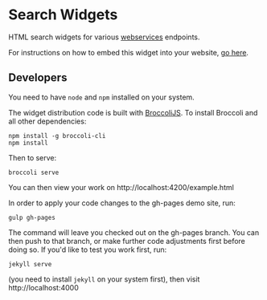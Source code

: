 # Search Widgets

HTML search widgets for various [webservices](https://github.com/GovWizely/webservices) endpoints.

For instructions on how to embed this widget into your website, [go here](http://govwizely.github.io/search-widgets/).

## Developers

You need to have `node` and `npm` installed on your system.

The widget distribution code is built with [BroccoliJS](https://github.com/broccolijs/broccoli). To install Broccoli and all other dependencies:

    npm install -g broccoli-cli
    npm install

Then to serve:

    broccoli serve

You can then view your work on http://localhost:4200/example.html

In order to apply your code changes to the gh-pages demo site, run:

    gulp gh-pages

The command will leave you checked out on the gh-pages branch. You can then push to that branch, or make further code adjustments first before doing so. If you'd like to test you work first, run:

    jekyll serve

(you need to install `jekyll` on your system first), then visit http://localhost:4000
